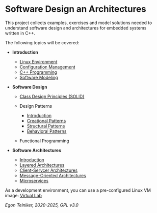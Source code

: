 # Software Design an Architectures

This project collects examples, exercises and model solutions needed to 
understand software design and architectures for embedded systems written in C++.

The following topics will be covered:

* **Introduction**
  * [Linux Environment](https://github.com/teiniker/teiniker-lectures-computerscience/tree/master/linux/README.md)    
  * [Configuration Management](configuration-management/README.md)
  * [C++ Programming](programming-c++/) 
  * [Software Modeling](modeling/)

* **Software Design** 
  * [Class Design Principles (SOLID)](solid-principles/README.md)
  
  * Design Patterns
    * [Introduction](design-patterns/introduction/README.md)
    * [Creational Patterns](design-patterns/creational/)
    * [Structural Patterns](design-patterns/structural/)
    * [Behavioral Patterns](design-patterns/behavioral/)

  * Functional Programming
     
* **Software Architectures** 
 
  * [Introduction](architectural-patterns/introduction/README.md)
  * [Layered Architectures](architectural-patterns/layered/README.md)
  * [Client-Servcer Architectures](architectural-patterns/client-server/README.md)
  * [Message-Oriented Architectures](architectural-patterns/message-oriented/README.md)
  * [Microservices](architectural-patterns/microservices/README.md)

As a development environment, you can use a pre-configured Linux VM image:
[Virtual Lab](https://drive.google.com/drive/folders/1AzsF4Mvh1HJ8k6OW5W5hQ5CF0HdqA51l)

*Egon Teiniker, 2020-2025, GPL v3.0*

